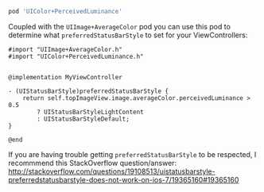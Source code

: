 ```ruby
pod 'UIColor+PerceivedLuminance'
```

Coupled with the `UIImage+AverageColor` pod you can use this pod to determine
what `preferredStatusBarStyle` to set for your ViewControllers:

```objc
#import "UIImage+AverageColor.h"
#import "UIColor+PerceivedLuminance.h"


@implementation MyViewController

- (UIStatusBarStyle)preferredStatusBarStyle {
    return self.topImageView.image.averageColor.perceivedLuminance > 0.5
        ? UIStatusBarStyleLightContent
        : UIStatusBarStyleDefault;
}

@end

```

If you are having trouble getting `preferredStatusBarStyle` to be respected, I recommmend this StackOverflow question/answer: http://stackoverflow.com/questions/19108513/uistatusbarstyle-preferredstatusbarstyle-does-not-work-on-ios-7/19365160#19365160
